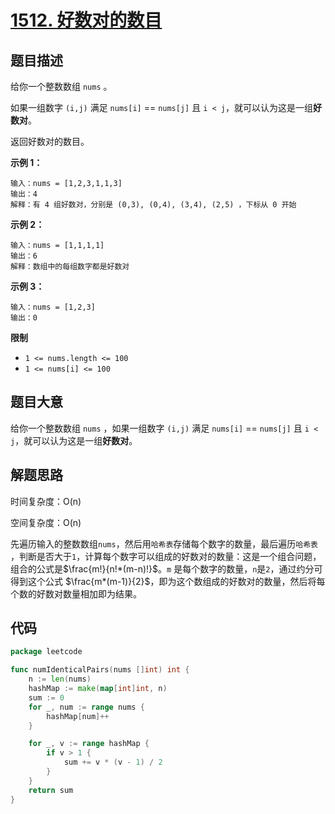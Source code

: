 # [1512. 好数对的数目](https://leetcode.cn/problems/number-of-good-pairs/)

## 题目描述

给你一个整数数组 `nums` 。

如果一组数字 `(i,j)` 满足 `nums[i]` == `nums[j]` 且 `i < j`，就可以认为这是一组**好数对**。

返回好数对的数目。

**示例 1：**

```text
输入：nums = [1,2,3,1,1,3]
输出：4
解释：有 4 组好数对，分别是 (0,3), (0,4), (3,4), (2,5) ，下标从 0 开始
```

**示例 2：**

```text
输入：nums = [1,1,1,1]
输出：6
解释：数组中的每组数字都是好数对
```

**示例 3：**

```text
输入：nums = [1,2,3]
输出：0
```

**限制**

* `1 <= nums.length <= 100`
* `1 <= nums[i] <= 100`

## 题目大意

给你一个整数数组 `nums` ，如果一组数字 `(i,j)` 满足 `nums[i]` == `nums[j]` 且 `i < j`，就可以认为这是一组**好数对**。

## 解题思路

时间复杂度：O(n)

空间复杂度：O(n)

先遍历输入的整数数组`nums`，然后用`哈希表`存储每个数字的数量，最后遍历`哈希表`
，判断是否大于`1`，计算每个数字可以组成的好数对的数量：这是一个组合问题，组合的公式是$\frac{m!}{n!*(m-n)!}$。`m`
是每个数字的数量，`n`是`2`，通过约分可得到这个公式 $\frac{m*(m-1)}{2}$，即为这个数组成的好数对的数量，然后将每个数的好数对数量相加即为结果。

## 代码

```go
package leetcode

func numIdenticalPairs(nums []int) int {
	n := len(nums)
	hashMap := make(map[int]int, n)
	sum := 0
	for _, num := range nums {
		hashMap[num]++
	}

	for _, v := range hashMap {
		if v > 1 {
			sum += v * (v - 1) / 2
		}
	}
	return sum
}
```
